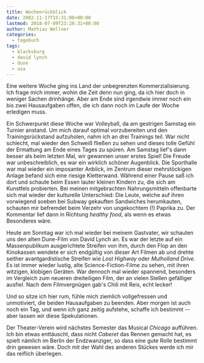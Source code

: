 ```yaml
---
title: Wochenrückblick
date: 2002-11-17T15:31:08+00:00
lastmod: 2018-07-09T23:28:31+00:00
author: Mathias Wellner
categories:
  - tagebuch
tags:
  - blacksburg
  - david lynch
  - dune
  - usa
---
```

Eine weitere Woche ging ins Land der unbegrenzten Kommerzialisierung. Ich frage mich immer, wohin die Zeit denn nun ging, da ich hier doch in weniger Sachen drinhänge. Aber am Ende sind irgendwie immer noch ein bis zwei Hausaufgaben offen, die ich dann noch im Laufe der Woche erledigen muss.
<!--more-->

Ein Schwerpunkt diese Woche war Volleyball, da am gestrigen Samstag ein Turnier anstand. Um mich darauf optimal vorzubereiten und den Trainingsrückstand aufzuholen, nahm ich an drei Trainings teil. War nicht schlecht, mal wieder den Schweiß fließen zu sehen und dieses tolle Gefühl der Ermattung am Ende eines Tages zu spüren. Am Samstag lief's dann besser als beim letzten Mal, wir gewannen unser erstes Spiel! Die Freude war unbeschreiblich, es war ein wirklich schöner Augenblick. Die Sporthalle war mal wieder ein imposanter Anblick, im Zentrum dieser mehrstöckigen Anlage befand sich eine riesige Kletterwand. Während einer Pause saß ich dort und schaute beim Essen lauter kleinen Kindern zu, die sich am Kunstfels probierten. Bei meinen mitgebrachten Nahrungsmitteln offenbarte sich mal wieder der kulturelle Unterschied: Die Leute, welche auf ihren vorwiegend soeben bei Subway gekauften Sandwiches herumkauten, schauten mir befremdet beim Verzehr von ungekochtem (!) Paprika zu. Der Kommentar lief dann in Richtung _healthy food_, als wenn es etwas Besonderes wäre.

Heute am Sonntag war ich mal wieder bei meinem Gastvater, wir schauten uns den alten Dune-Film von David Lynch an. Es war der letzte auf ein Massenpublikum ausgerichtete Streifen von ihm, durch den Flop an den Kinokassen wendete er sich endgültig von dieser Art Filmen ab und drehte seither avantgardistische Streifen wie _Lost Highway_ oder _Mulholland Drive_. Es ist immer wieder lustig, alte Science-Fiction-Filme zu sehen, mit ihren witzigen, klobigen Geräten. War dennoch mal wieder spannend, besonders im Vergleich zum neueren dreiteiligen Film, der an vielen Stellen gefälliger ausfiel. Nach dem Filmvergnügen gab's Chili mit Reis, echt lecker!

Und so sitze ich hier rum, fühle mich ziemlich vollgefressen und unmotiviert, die beiden Hausaufgaben zu beenden. Aber morgen ist auch noch ein Tag, und wenn ich ganz zeitig aufstehe, schaffe ich bestimmt -- aber lassen wir diese Spekulationen.

Der Theater-Verein wird nächstes Semester das Musical _Chicago_ aufführen. Ich bin etwas enttäuscht, dass nicht _Caberet_ das Rennen gemacht hat, es spielt nämlich im Berlin der Endzwanziger, so dass eine gute Rolle bestimmt drin gewesen wäre. Doch mit der Wahl des 
anderen Stückes werde ich mir das reiflich überlegen.